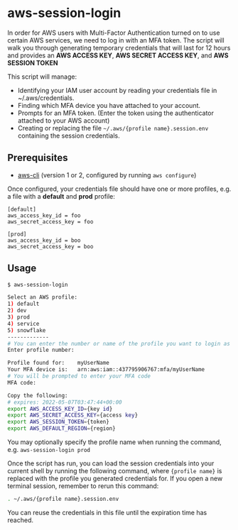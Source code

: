 # aws-session-login

In order for AWS users with Multi-Factor Authentication turned on to use certain AWS services, we need to log in with an MFA token. The script will walk you through generating temporary credentials that will last for 12 hours and provides an **AWS ACCESS KEY**, **AWS SECRET ACCESS KEY**, and **AWS SESSION TOKEN**

This script will manage:

- Identifying your IAM user account by reading your credentials file in ~/.aws/credentials.
- Finding which MFA device you have attached to your account.
- Prompts for an MFA token. (Enter the token using the authenticator attached to your AWS account)
- Creating or replacing the file `~/.aws/{profile name}.session.env` containing the session credentials.

## Prerequisites

- [aws-cli](https://aws.amazon.com/cli/) (version 1 or 2, configured by running `aws configure`)

Once configured, your credentials file should have one or more profiles, e.g. a file with a **default** and **prod** profile:

```text
[default]
aws_access_key_id = foo
aws_secret_access_key = foo

[prod]
aws_access_key_id = boo
aws_secret_access_key = boo
```

## Usage

```sh
$ aws-session-login

Select an AWS profile:
1) default
2) dev
3) prod
4) service
5) snowflake
-------------
# You can enter the number or name of the profile you want to login as
Enter profile number:

Profile found for:    myUserName
Your MFA device is:   arn:aws:iam::437795906767:mfa/myUserName
# You will be prompted to enter your MFA code
MFA code:

Copy the following:
# expires: 2022-05-07T03:47:44+00:00
export AWS_ACCESS_KEY_ID={key id}
export AWS_SECRET_ACCESS_KEY={access key}
export AWS_SESSION_TOKEN={token}
export AWS_DEFAULT_REGION={region}
```

You may optionally specify the profile name when running the command, e.g. `aws-session-login prod`

Once the script has run, you can load the session credentials into your current shell by running the following command, where `{profile name}` is replaced with the profile you generated credentials for. If you open a new terminal session, remember to rerun this command:

```sh
. ~/.aws/{profile name}.session.env
```

You can reuse the credentials in this file until the expiration time has reached.
